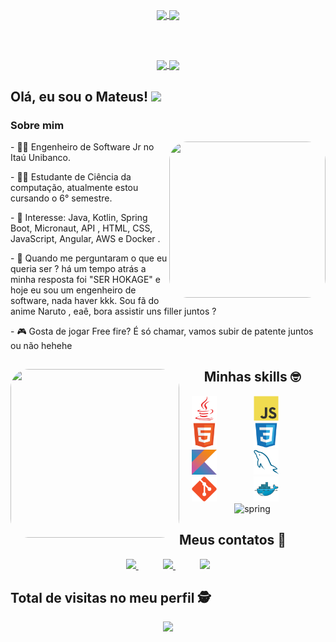 <p align="center">
  <a href="#">
    <img align="center" width="300" src="mateus.png" />
  </a>
  <a href="#">
    <img align="center" width="450" src="dev.gif" />
  </a>
</p>
</br>
</br>
<p align="center">
  <a href="https://github.com/anuraghazra/github-readme-stats">
    <img
      align="center"
      src="https://github-readme-stats.vercel.app/api/top-langs/?username=teteusaraujo&layout=compact&langs_count=7&theme=dracula"
    />
  </a>
  <a href="https://github.com/anuraghazra/github-readme-stats">
    <img
      align="center"
      height="165"
      src="https://github-readme-stats.vercel.app/api?username=teteusAraujo&show_icons=true&theme=dracula&include_all_commits=true&count_private=true"
    />
  </a>
</p>

## Olá, eu sou o Mateus! <img src="https://raw.githubusercontent.com/iampavangandhi/iampavangandhi/master/gifs/Hi.gif" width="30px"></h2>

### Sobre mim
<div style="display: inline_block"  >
  <img align="right" width="250" height="250" style="border-radius:30px;" src="naruto.gif?raw=true" />
  <p> - 👨‍💻 Engenheiro de Software Jr no Itaú Unibanco. </p>
  <p> - 👨‍🎓 Estudante de Ciência da computação, atualmente estou cursando o 6° semestre. </p>
  <p> - 🎯 Interesse: Java, Kotlin, Spring Boot, Micronaut, API , HTML, CSS, JavaScript, Angular, AWS e Docker . </p>
  <p> - 🦊 Quando me perguntaram o que eu queria ser ? há um tempo atrás a minha resposta foi "SER HOKAGE" e hoje eu sou um engenheiro de software, nada haver kkk. Sou fã do anime Naruto , eaê, bora assistir uns filler juntos ? </p>
  <p> - 🎮 Gosta de jogar Free fire? É só chamar, vamos subir de patente juntos ou não hehehe </p>
</div>



<div align="center"  style="display: inline_block"  >

<img align="left" width="270" height="270" style="border-radius:30px;" margin-right = "10px ;" src="developer.gif?raw=true" />

## Minhas skills :nerd_face:

  <img height="40" src="https://raw.githubusercontent.com/devicons/devicon/master/icons/java/java-plain.svg">
    &nbsp;&nbsp;&nbsp;&nbsp;&nbsp;&nbsp;&nbsp;&nbsp;&nbsp;&nbsp;&nbsp;&nbsp;&nbsp;
    <img height="40" src="https://raw.githubusercontent.com/devicons/devicon/master/icons/javascript/javascript-original.svg">
    &nbsp;&nbsp;&nbsp;&nbsp;&nbsp;&nbsp;&nbsp;&nbsp;&nbsp;&nbsp;&nbsp;&nbsp;&nbsp;
    <img height="40" src="https://raw.githubusercontent.com/devicons/devicon/master/icons/html5/html5-original.svg">
    &nbsp;&nbsp;&nbsp;&nbsp;&nbsp;&nbsp;&nbsp;&nbsp;&nbsp;&nbsp;&nbsp;&nbsp;&nbsp;
    <img height="40" src="https://raw.githubusercontent.com/devicons/devicon/master/icons/css3/css3-original.svg">
    &nbsp;&nbsp;&nbsp;&nbsp;&nbsp;&nbsp;&nbsp;&nbsp;&nbsp;&nbsp;&nbsp;&nbsp;&nbsp;
    <img height="40" src="https://raw.githubusercontent.com/devicons/devicon/master/icons/kotlin/kotlin-original.svg">
    &nbsp;&nbsp;&nbsp;&nbsp;&nbsp;&nbsp;&nbsp;&nbsp;&nbsp;&nbsp;&nbsp;&nbsp;&nbsp;
    <img height="40" src="https://raw.githubusercontent.com/devicons/devicon/master/icons/mysql/mysql-original.svg">
     &nbsp;&nbsp;&nbsp;&nbsp;&nbsp;&nbsp;&nbsp;&nbsp;&nbsp;&nbsp;&nbsp;&nbsp;&nbsp;
    <img height="40" src="https://raw.githubusercontent.com/devicons/devicon/master/icons/git/git-original.svg">
    &nbsp;&nbsp;&nbsp;&nbsp;&nbsp;&nbsp;&nbsp;&nbsp;&nbsp;&nbsp;&nbsp;&nbsp;&nbsp;
    <img height="40" src="https://raw.githubusercontent.com/devicons/devicon/master/icons/docker/docker-original.svg">
    &nbsp;&nbsp;&nbsp;&nbsp;&nbsp;&nbsp;&nbsp;&nbsp;&nbsp;&nbsp;&nbsp;&nbsp;&nbsp;
    <img height="40" src="https://www.vectorlogo.zone/logos/springio/springio-icon.svg" alt="spring" >
   
</div>

## Meus contatos :iphone:

<p align="center">
    <a href="https://github.com/teteusAraujo">
        <img  src="https://img.shields.io/badge/github-%23100000.svg?&style=for-the-badge&logo=github&logoColor=white&link=mailto:https://github.com/teteusAraujo">
    </a>
    &nbsp;&nbsp;&nbsp;&nbsp;&nbsp;&nbsp;&nbsp;&nbsp;&nbsp;
    <a href="mailto:mateusaraujo996@gmail.com">
        <img src="https://img.shields.io/badge/gmail-D14836?&style=for-the-badge&logo=gmail&logoColor=white&link=mailto:mateusaraujo996@gmail.com">
    </a>
    &nbsp;&nbsp;&nbsp;&nbsp;&nbsp;&nbsp;&nbsp;&nbsp;&nbsp;
    <a href="https://www.linkedin.com/in/mateusaraujobarros">
        <img src="https://img.shields.io/badge/linkedin-%230077B5.svg?&style=for-the-badge&logo=linkedin&logoColor=white&link=mailto:https://www.linkedin.com/in/mateusaraujobarros/">
    </a>
</p>

  <div>

  ## Total de visitas no meu perfil :detective: <br>
  <p align="center"> 
      <img alingn="center" src="https://profile-counter.glitch.me/teteusAraujo/count.svg" />
  </p>
  </div>
 
</div>